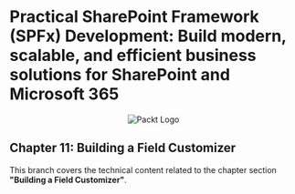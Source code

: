 # Practical SharePoint Framework (SPFx) Development: Build modern, scalable, and efficient business solutions for SharePoint and Microsoft 365

<p align="center">
    <picture>
        <source media="(prefers-color-scheme: dark)" srcset="https://www.packtpub.com/rebuild/build/assets/packt-Dz-8EKdV.svg">
        <source media="(prefers-color-scheme: light)" srcset="https://www.packtpub.com/rebuild/build/assets/packt-Dz-8EKdV.svg"><img alt="Packt Logo" src="https://www.packtpub.com/rebuild/build/assets/packt-Dz-8EKdV.svg"/>
    </picture>
</p>

## Chapter 11: Building a Field Customizer

This branch covers the technical content related to the chapter section **"Building a Field Customizer"**.